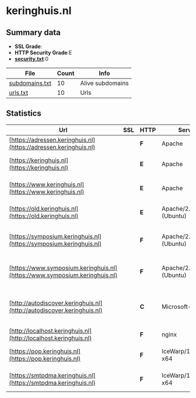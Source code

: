 

# keringhuis.nl
## Summary data


 - **SSL Grade**:
 - **HTTP Security Grade**:E
 - **[security.txt](https://www.digitaleoverheid.nl/nieuws/standaard-security-txt-nu-verplicht-voor-overheid/)**:0


| File       | Count | Info |
|------------|-------|------|
|[subdomains.txt](/data/keringhuis.nl/subdomains.txt)|10|Alive subdomains|
|[urls.txt](/data/keringhuis.nl/urls.txt)|10|Urls|


## Statistics


| Url | SSL | HTTP | Server | Cookie | HSTS | CORS | CTO | CSP | XFO | XXP | RP |FP| Tech |Title |
|--------|-------|-------|------|------|------|------|------|------|------|------|------|------|------|------|
|[https://adressen.keringhuis.nl](https://adressen.keringhuis.nl)| | **F**|Apache| | | | | | | | :white_check_mark: | |Apache HTTP Server Basic|401 Unauthorized|
|[https://keringhuis.nl](https://keringhuis.nl)| | **E**|Apache|:o: |:white_check_mark: | | | | | | :white_check_mark: | |Apache HTTP Server HSTS PHP|Keringhuis|
|[https://www.keringhuis.nl](https://www.keringhuis.nl)| | **E**|Apache|:o: |:white_check_mark: | | | | | | :white_check_mark: | |Apache HTTP Server HSTS PHP|Keringhuis|
|[https://old.keringhuis.nl](https://old.keringhuis.nl)| | **E**|Apache/2.4.41 (Ubuntu)|:o: |:white_check_mark: | | | | | | :white_check_mark: | |Apache HTTP Server:2.4.41 Ubuntu||
|[https://symposium.keringhuis.nl](https://symposium.keringhuis.nl)| | **F**|Apache/2.4.41 (Ubuntu)|:o: | | | | | :white_check_mark: | :white_check_mark: | :white_check_mark: | |Apache HTTP Server:2.4.41 Bootstrap:4.6.0 PHP Ubuntu|Symposium Maesla...|
|[https://www.symposium.keringhuis.nl](https://www.symposium.keringhuis.nl)| | **F**|Apache/2.4.41 (Ubuntu)|:o: | | | | | :white_check_mark: | :white_check_mark: | :white_check_mark: | |Apache HTTP Server:2.4.41 Bootstrap:4.6.0 PHP Ubuntu|Symposium Maesla...|
|[http://autodiscover.keringhuis.nl](http://autodiscover.keringhuis.nl)| | **C**|Microsoft-IIS/10.0| |:white_check_mark: | | | | | | :white_check_mark: | |IIS:10.0 Microsoft ASP.NET Windows Server||
|[http://localhost.keringhuis.nl](http://localhost.keringhuis.nl)| | **F**|nginx|:o: | | | | | :white_check_mark: | :white_check_mark: | :white_check_mark: | |Laravel Nginx PHP|Weakpass|
|[https://pop.keringhuis.nl](https://pop.keringhuis.nl)| | **F**|IceWarp/14.1.0.16 x64| | | | | | | | :white_check_mark: | |HSTS|302 Document Mov...|
|[https://smtpdma.keringhuis.nl](https://smtpdma.keringhuis.nl)| | **F**|IceWarp/14.1.0.16 x64| | | | | | | | :white_check_mark: | |HSTS|302 Document Mov...|


